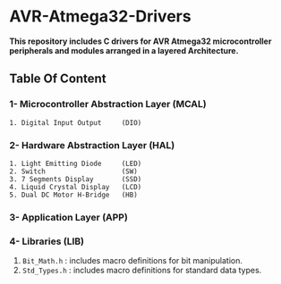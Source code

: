 # AVR-Atmega32-Drivers
**This repository includes C drivers for AVR Atmega32 microcontroller peripherals and modules arranged in a layered Architecture.**

## Table Of Content

### 1- Microcontroller Abstraction Layer (MCAL)
```
1. Digital Input Output     (DIO)
```

### 2- Hardware Abstraction Layer (HAL)
```
1. Light Emitting Diode     (LED)
2. Switch                   (SW)
3. 7 Segments Display       (SSD)
4. Liquid Crystal Display   (LCD)
5. Dual DC Motor H-Bridge   (HB)
```

### 3- Application Layer  (APP)

### 4- Libraries  (LIB)
1. `Bit_Math.h`   : includes macro definitions for bit manipulation.
2. `Std_Types.h`  : includes macro definitions for standard data types.
